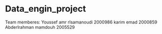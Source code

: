 # Data_engin_project
Team memberes:
Youssef amr rlsamanoudi 2000986
karim emad 2000859
Abderlrahman mamdouh 2005529
